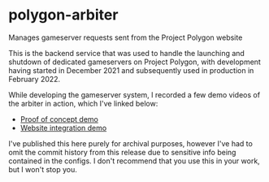 # polygon-arbiter
Manages gameserver requests sent from the Project Polygon website

This is the backend service that was used to handle the launching and shutdown of dedicated gameservers on Project Polygon, with development having started in December 2021 and subsequently used in production in February 2022.

While developing the gameserver system, I recorded a few demo videos of the arbiter in action, which I've linked below:
 - [Proof of concept demo](https://youtu.be/bszlNpBIRTo)
 - [Website integration demo](https://youtu.be/XF-MD0K5IOA)

I've published this here purely for archival purposes, however I've had to omit the commit history from this release due to sensitive info being contained in the configs. I don't recommend that you use this in your work, but I won't stop you.
